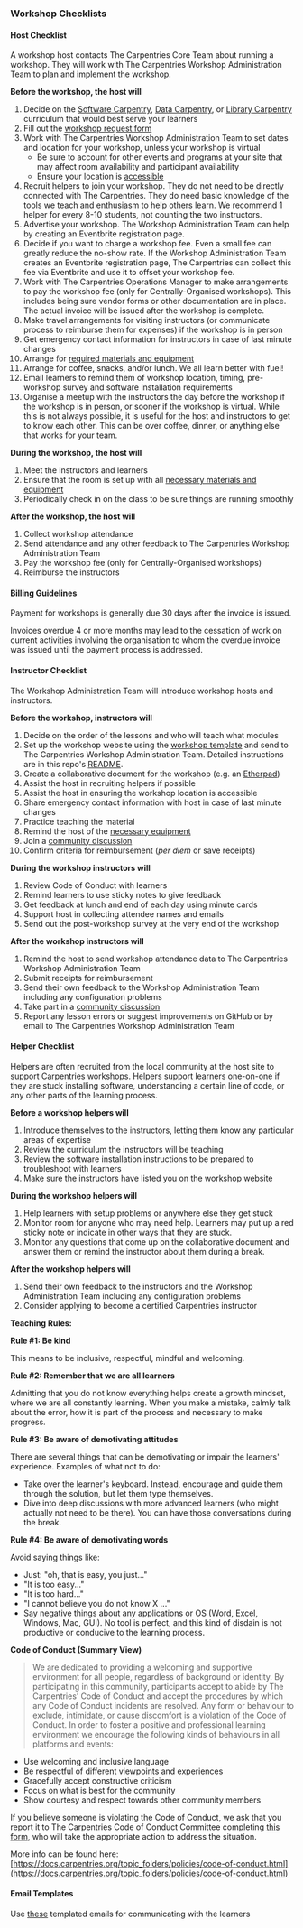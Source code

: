 ### Workshop Checklists

#### Host Checklist

A workshop host contacts The Carpentries Core Team about running a workshop.  They will work with The Carpentries Workshop Administration Team to plan and implement the workshop.

**Before the workshop, the host will**

1. Decide on the [Software Carpentry](https://software-carpentry.org/lessons/), [Data Carpentry](http://www.datacarpentry.org/lessons/), or [Library Carpentry](https://librarycarpentry.org/lessons/) curriculum that would best serve your learners
1. Fill out the [workshop request form](https://amy.carpentries.org/forms/workshop/)
1. Work with The Carpentries Workshop Administration Team to set dates and location for your workshop, unless your workshop is virtual
    * Be sure to account for other events and programs at your site that may affect room availability and participant availability
    * Ensure your location is [accessible](workshop_needs.html#accessibility)
1. Recruit helpers to join your workshop. They do not need to be directly connected with The Carpentries. They do need basic knowledge of the tools we teach and enthusiasm to help others learn.  We recommend 1 helper for every 8-10 students, not counting the two instructors.
1. Advertise your workshop. The Workshop Administration Team can help by creating an Eventbrite registration page.
1. Decide if you want to charge a workshop fee. Even a small fee can greatly reduce the no-show rate. If the Workshop Administration Team creates an Eventbrite registration page, The Carpentries can collect this fee via Eventbrite and use it to offset your workshop fee.
1. Work with The Carpentries Operations Manager to make arrangements to pay the workshop fee (only for Centrally-Organised workshops). This includes being sure vendor forms or other documentation are in place. The actual invoice will be issued after the workshop is complete.
1. Make travel arrangements for visiting instructors (or communicate process to reimburse them for expenses) if the workshop is in person
1. Get emergency contact information for instructors in case of last minute changes
1. Arrange for [required materials and equipment](workshop_needs.md)
1. Arrange for coffee, snacks, and/or lunch. We all learn better with fuel!
1. Email learners to remind them of workshop location, timing, pre-workshop survey and software installation requirements
1. Organise a meetup with the instructors the day before the workshop if the workshop is in person, or sooner if the workshop is virtual.  While this is not always possible, it is useful for the host and instructors to get to know each other. This can be over coffee, dinner, or anything else that works for your team.

**During the workshop, the host will**

1. Meet the instructors and learners
1. Ensure that the room is set up with all [necessary materials and equipment](workshop_needs.md)
1. Periodically check in on the class to be sure things are running smoothly

**After the workshop, the host will**

1. Collect workshop attendance
1. Send attendance and any other feedback to The Carpentries Workshop Administration Team
1. Pay the workshop fee (only for Centrally-Organised workshops)
1. Reimburse the instructors

#### Billing Guidelines
Payment for workshops is generally due 30 days after the invoice is issued.

Invoices overdue 4 or more months may lead to the cessation of work on current activities involving the organisation to whom the overdue invoice was issued until the payment process is addressed.


#### Instructor Checklist

The Workshop Administration Team will introduce workshop hosts and instructors.

**Before the workshop, instructors will**

1. Decide on the order of the lessons and who will teach what modules
1. Set up the workshop website using the [workshop template](https://github.com/carpentries/workshop-template) and send to The Carpentries Workshop Administration Team.  Detailed instructions are in this repo's [README](https://github.com/carpentries/workshop-template#workshop-template).
1. Create a collaborative document for the workshop (e.g. an [Etherpad](https://pad.carpentries.org/))
1. Assist the host in recruiting helpers if possible
1. Assist the host in ensuring the workshop location is accessible
1. Share emergency contact information with host in case of last minute changes
1. Practice teaching the material
1. Remind the host of the [necessary equipment](workshop_needs.md)
1. Join a [community discussion](https://pad.carpentries.org/community-discussions)
1. Confirm criteria for reimbursement (*per diem* or save receipts)

**During the workshop instructors will**

1. Review Code of Conduct with learners
1. Remind learners to use sticky notes to give feedback
1. Get feedback at lunch and end of each day using minute cards
1. Support host in collecting attendee names and emails
1. Send out the post-workshop survey at the very end of the workshop

**After the workshop instructors will**

1. Remind the host to send workshop attendance data to The Carpentries Workshop Administration Team
1. Submit receipts for reimbursement
1. Send their own feedback to the Workshop Administration Team including any configuration problems
1. Take part in a [community discussion](https://pad.carpentries.org/community-discussions)
1. Report any lesson errors or suggest improvements on GitHub or by email to The Carpentries Workshop Administration Team

#### Helper Checklist

Helpers are often recruited from the local community at the host site to support Carpentries workshops.  Helpers support learners one-on-one if they are stuck installing software, understanding a certain line of code, or any other parts of the learning process.

**Before a workshop helpers will**

1. Introduce themselves to the instructors, letting them know any particular areas of expertise
1. Review the curriculum the instructors will be teaching
1. Review the software installation instructions to be prepared to troubleshoot with learners
1. Make sure the instructors have listed you on the workshop website


**During the workshop helpers will**

1. Help learners with setup problems or anywhere else they get stuck
1. Monitor room for anyone who may need help.  Learners may put up a red sticky note or indicate in other ways that they are stuck.
1. Monitor any questions that come up on the collaborative document and answer them or remind the instructor about them during a break.

**After the workshop helpers will**

1. Send their own feedback to the instructors and the Workshop Administration Team including any configuration problems
1. Consider applying to become a certified Carpentries instructor

**Teaching Rules:**  

**Rule #1: Be kind**

This means to be inclusive, respectful, mindful and welcoming.

**Rule #2: Remember that we are all learners**  

Admitting that you do not know everything helps create a growth mindset, where we are all constantly learning.
When you make a mistake, calmly talk about the error, how it is part of the process and necessary to make progress.

**Rule #3: Be aware of demotivating attitudes**  

There are several things that can be demotivating or impair the learners' experience. Examples of what not to do:

- Take over the learner's keyboard. Instead, encourage and guide them through the solution, but let them type themselves.
- Dive into deep discussions with more advanced learners (who might actually not need to be there). You can have those conversations during the break.

**Rule #4: Be aware of demotivating words**  

Avoid saying things like:

- Just: "oh, that is easy, you just..."
- "It is too easy..."
- "It is too hard..."
- "I cannot believe you do not know X ..."
- Say negative things about any applications or OS (Word, Excel, Windows, Mac, GUI). No tool is perfect, and this kind of disdain is not productive or conducive to the learning process.


**Code of Conduct (Summary View)**  

>We are dedicated to providing a welcoming and supportive environment for all people, regardless of background or identity. By participating in this community, participants accept to abide by The Carpentries’ Code of Conduct and accept the procedures by which any Code of Conduct incidents are resolved. Any form or behaviour to exclude, intimidate, or cause discomfort is a violation of the Code of Conduct. In order to foster a positive and professional learning environment we encourage the following kinds of behaviours in all platforms and events:
>
- Use welcoming and inclusive language
- Be respectful of different viewpoints and experiences
- Gracefully accept constructive criticism
- Focus on what is best for the community
- Show courtesy and respect towards other community members
>
If you believe someone is violating the Code of Conduct, we ask that you report it to The Carpentries Code of Conduct Committee completing [this form](https://goo.gl/forms/KoUfO53Za3apOuOK2), who will take the appropriate action to address the situation.


More info can be found here: [https://docs.carpentries.org/topic_folders/policies/code-of-conduct.html](https://docs.carpentries.org/topic_folders/policies/code-of-conduct.html)

#### Email Templates

Use [these](https://docs.carpentries.org/topic_folders/workshop_administration/email_templates.html#from-instructors-and-hosts) templated emails for communicating with the learners
